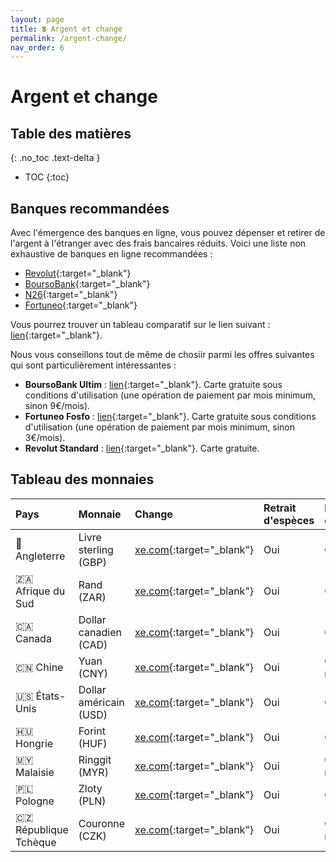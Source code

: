 ```yaml
---
layout: page
title: 💲 Argent et change
permalink: /argent-change/
nav_order: 6
---
```


# Argent et change

## Table des matières
{: .no_toc .text-delta }

- TOC
{:toc}

## Banques recommandées

Avec l'émergence des banques en ligne, vous pouvez dépenser et retirer de l'argent à l'étranger avec des frais bancaires réduits. Voici une liste non exhaustive de banques en ligne recommandées :

- [Revolut](https://www.revolut.com/fr-FR/){:target="_blank"}
- [BoursoBank](https://www.boursobank.com/){:target="_blank"}
- [N26](https://n26.com/fr-fr){:target="_blank"}
- [Fortuneo](https://www.fortuneo.fr/){:target="_blank"}

Vous pourrez trouver un tableau comparatif sur le lien suivant : [lien](https://www.tourdumondiste.com/argent-carte-visa-master-card-tour-du-monde){:target="_blank"}.

Nous vous conseillons tout de même de chosiir parmi les offres suivantes qui sont particulièrement intéressantes :

- **BoursoBank Ultim** : [lien](https://www.boursobank.com/banque/carte-bancaire-gratuite-ultim){:target="_blank"}. Carte gratuite sous conditions d'utilisation (une opération de paiement par mois minimum, sinon 9€/mois).
- **Fortuneo Fosfo** : [lien](https://www.fortuneo.fr/compte-bancaire/carte-fosfo-mastercard){:target="_blank"}. Carte gratuite sous conditions d'utilisation (une opération de paiement par mois minimum, sinon 3€/mois).
- **Revolut Standard** : [lien](https://www.revolut.com/fr-FR/){:target="_blank"}. Carte gratuite.

## Tableau des monnaies

| Pays | Monnaie | Change | Retrait d'espèces | Paiement par carte bancaire |
|:---|:---|:---|:---|:---|
| 🏴󠁧󠁢󠁥󠁮󠁧󠁿 Angleterre | Livre sterling (GBP) | [xe.com](https://www.xe.com/currencyconverter/convert/?Amount=1&From=EUR&To=GBP){:target="_blank"} | Oui | Oui |
| 🇿🇦 Afrique du Sud | Rand (ZAR) | [xe.com](https://www.xe.com/currencyconverter/convert/?Amount=1&From=EUR&To=ZAR){:target="_blank"} | Oui | Oui |
| 🇨🇦 Canada | Dollar canadien (CAD) | [xe.com](https://www.xe.com/currencyconverter/convert/?Amount=1&From=EUR&To=CAD){:target="_blank"} | Oui | Oui |
| 🇨🇳 Chine | Yuan (CNY) | [xe.com](https://www.xe.com/currencyconverter/convert/?Amount=1&From=EUR&To=CNY){:target="_blank"} | Oui | Oui + espèces recommandées |
| 🇺🇸 États-Unis | Dollar américain (USD) | [xe.com](https://www.xe.com/currencyconverter/convert/?Amount=1&From=EUR&To=USD){:target="_blank"} | Oui | Oui |
| 🇭🇺 Hongrie | Forint (HUF) | [xe.com](https://www.xe.com/currencyconverter/convert/?Amount=1&From=EUR&To=HUF){:target="_blank"} | Oui | Oui |
| 🇲🇾 Malaisie | Ringgit (MYR) | [xe.com](https://www.xe.com/currencyconverter/convert/?Amount=1&From=EUR&To=MYR){:target="_blank"} | Oui | Oui + espèces recommandées |
| 🇵🇱 Pologne | Zloty (PLN) | [xe.com](https://www.xe.com/currencyconverter/convert/?Amount=1&From=EUR&To=PLN){:target="_blank"} | Oui | Oui |
| 🇨🇿 République Tchèque | Couronne (CZK) | [xe.com](https://www.xe.com/currencyconverter/convert/?Amount=1&From=EUR&To=CZK){:target="_blank"} | Oui | Oui + espèces recommandées |